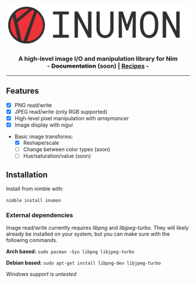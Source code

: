 <p align="center">
  <img src="media/banner.png"></img>
</p>

<h3 align="center">
  A high-level image I/O and manipulation library for Nim
  <br>
  - <del>Documentation</del> (soon) | <a href="recipes.md">Recipes</a> -
</h3>

---
## Features
- [x] PNG read/write
- [x] JPEG read/write (only RGB supported)
- [x] High-level pixel manipulation with *arraymancer*
- [X] Image display with *nigui*
- Basic image transforms:
  - [X] Reshape/scale
  - [ ] Change between color types (soon)
  - [ ] Hue/saturation/value (soon)

## Installation

Install from nimble with:

`nimble install inumon`

### External dependencies
Image read/write currently requires *libpng* and *libjpeg-turbo*. They will likely already be installed on your system, but you can make sure with the following commands.

**Arch based:**
`sudo pacman -Syu libpng libjpeg-turbo`

**Debian based:**
`sudo apt-get install libpng-dev libjpeg-turbo`

*Windows support is untested*
